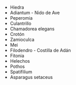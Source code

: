 * Hiedra
* Adiantum - Nido de Ave
* Peperomia
* Culantrillo
* Chamadorea elegans
* Crotón
* Zamioculca
* Mei
* Filodendro - Costilla de Adán
* Fitonia
* Helechos
* Pothos
* Spatifilium
* Asparagus setaceus
